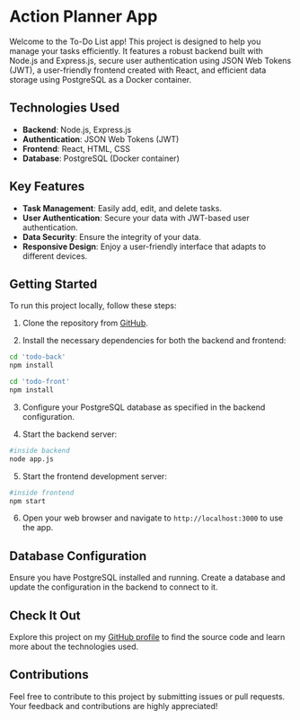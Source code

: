 # Action Planner App

Welcome to the To-Do List app! This project is designed to help you manage your tasks efficiently. It features a robust backend built with Node.js and Express.js, secure user authentication using JSON Web Tokens (JWT), a user-friendly frontend created with React, and efficient data storage using PostgreSQL as a Docker container.

## Technologies Used

- **Backend**: Node.js, Express.js
- **Authentication**: JSON Web Tokens (JWT)
- **Frontend**: React, HTML, CSS
- **Database**: PostgreSQL (Docker container)

## Key Features

- **Task Management**: Easily add, edit, and delete tasks.
- **User Authentication**: Secure your data with JWT-based user authentication.
- **Data Security**: Ensure the integrity of your data.
- **Responsive Design**: Enjoy a user-friendly interface that adapts to different devices.

## Getting Started

To run this project locally, follow these steps:

1. Clone the repository from [GitHub](https://github.com/your-username/your-repo).

2. Install the necessary dependencies for both the backend and frontend:

```bash
cd 'todo-back'
npm install
```
```bash
cd 'todo-front'
npm install
```

3. Configure your PostgreSQL database as specified in the backend configuration.

4. Start the backend server:
```bash
#inside backend  
node app.js
```

5. Start the frontend development server:
```bash
#inside frontend
npm start
```

6. Open your web browser and navigate to `http://localhost:3000` to use the app.

## Database Configuration

Ensure you have PostgreSQL installed and running. Create a database and update the configuration in the backend to connect to it.

## Check It Out

Explore this project on my [GitHub profile](https://github.com/Sundesh7/Todo-List) to find the source code and learn more about the technologies used.

## Contributions

Feel free to contribute to this project by submitting issues or pull requests. Your feedback and contributions are highly appreciated!
